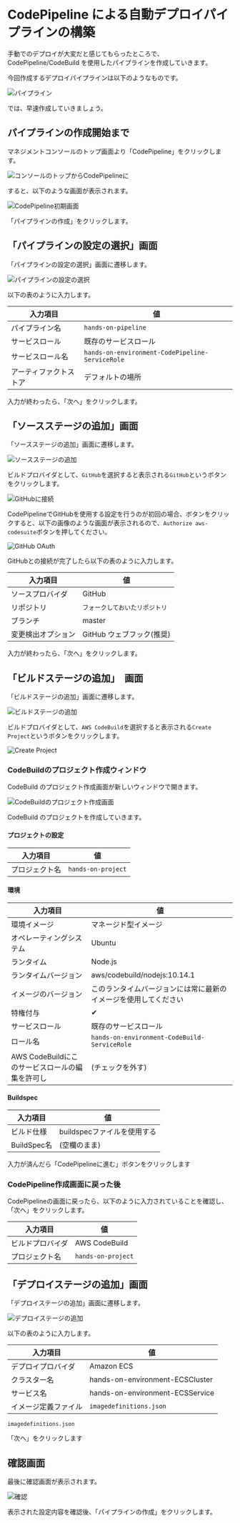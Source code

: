 # CodePipeline による自動デプロイパイプラインの構築

手動でのデプロイが大変だと感じてもらったところで、CodePipeline/CodeBuild を使用したパイプラインを作成していきます。

今回作成するデプロイパイプラインは以下のようなものです。

![パイプライン](images/pipeline.png)

では、早速作成していきましょう。

## パイプラインの作成開始まで

マネジメントコンソールのトップ画面より「CodePipeline」をクリックします。

![コンソールのトップからCodePipelineに](images/console-to-codepipeline.png)

すると、以下のような画面が表示されます。

![CodePipeline初期画面](images/codepipeline-initial.png)

「パイプラインの作成」をクリックします。

## 「パイプラインの設定の選択」画面

「パイプラインの設定の選択」画面に遷移します。

![パイプラインの設定の選択](images/codepipeline-config-general.png)

以下の表のように入力します。

| 入力項目               | 値                                              |
| ---------------------- | ----------------------------------------------- |
| パイプライン名         | `hands-on-pipeline`                             |
| サービスロール         | 既存のサービスロール                            |
| サービスロール名       | `hands-on-environment-CodePipeline-ServiceRole` |
| アーティファクトストア | デフォルトの場所　                              |

入力が終わったら、「次へ」をクリックします。

## 「ソースステージの追加」画面

「ソースステージの追加」画面に遷移します。

![ソースステージの追加](images/codepipeline-config-source.png)

ビルドプロバイダとして、`GitHub`を選択すると表示される`GitHub`というボタンをクリックします。

![GitHubに接続](images/connect-to-github.png)

CodePipelineでGitHubを使用する設定を行うのが初回の場合、ボタンをクリックすると、以下の画像のような画面が表示されるので、`Authorize aws-codesuite`ボタンを押してください。

![GitHub OAuth](images/github_oauth.png)

GitHubとの接続が完了したら以下の表のように入力します。

| 入力項目           | 値                             |
| ------------------ | ------------------------------ |
| ソースプロバイダ   | GitHub                         |
| リポジトリ         | `フォークしておいたリポジトリ` |
| ブランチ           | master                         |
| 変更検出オプション | GitHub ウェブフック(推奨)      |

入力が終わったら、「次へ」をクリックします。

## 「ビルドステージの追加」　画面

「ビルドステージの追加」画面に遷移します。

![ビルドステージの追加](images/codepipeline-config-build.png)

ビルドプロバイダとして、`AWS CodeBuild`を選択すると表示される`Create Project`というボタンをクリックします。

![Create Project](images/codepipeline-config-build-after-select.png)

### CodeBuildのプロジェクト作成ウィンドウ

CodeBuild のプロジェクト作成画面が新しいウィンドウで開きます。

![CodeBuildのプロジェクト作成画面](images/codebuild.png)

CodeBuild のプロジェクトを作成していきます。

#### プロジェクトの設定
| 入力項目                 | 値                   |
| ------------------------ | -------------------- |
| プロジェクト名           | `hands-on-project`   |

#### 環境
| 入力項目                 | 値                   |
| ------------------------ | -------------------- |
| 環境イメージ             | マネージド型イメージ |
| オペレーティングシステム | Ubuntu               |
| ランタイム               | Node.js              |
| ランタイムバージョン | aws/codebuild/nodejs:10.14.1 |
| イメージのバージョン | このランタイムバージョンには常に最新のイメージを使用してください
| 特権付与 | ✔  |
| サービスロール | 既存のサービスロール |
| ロール名 | `hands-on-environment-CodeBuild-ServiceRole` |
| AWS CodeBuildにこのサービスロールの編集を許可し | (チェックを外す) |

#### Buildspec
| 入力項目                 | 値                   |
| ------------------------ | -------------------- |
| ビルド仕様 | buildspecファイルを使用する |
| BuildSpec名 | (空欄のまま) |

入力が済んだら「CodePipelineに進む」ボタンをクリックします

### CodePipeline作成画面に戻った後
CodePipelineの画面に戻ったら、以下のように入力されていることを確認し、「次へ」をクリックします。

| 入力項目                 | 値                   |
| ------------------------ | -------------------- |
| ビルドプロバイダ | AWS CodeBuild |
| プロジェクト名 | `hands-on-project` |

## 「デプロイステージの追加」画面

「デプロイステージの追加」画面に遷移します。

![デプロイステージの追加](images/codepipeline-config-deploy.png)

以下の表のように入力します。

| 入力項目             | 値                              |
| -------------------- | ------------------------------- |
| デプロイプロバイダ   | Amazon ECS                      |
| クラスター名         | hands-on-environment-ECSCluster |
| サービス名           | hands-on-environment-ECSService |
| イメージ定義ファイル | `imagedefinitions.json`         |

```
imagedefinitions.json
```

「次へ」をクリックします

## 確認画面
最後に確認画面が表示されます。

![確認](images/codepipeline-config-review.png)

表示された設定内容を確認後、「パイプラインの作成」をクリックします。
